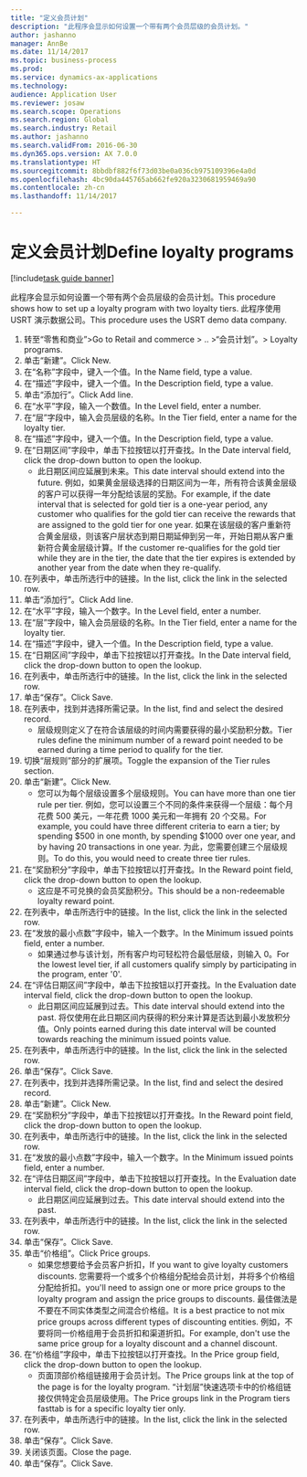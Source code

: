 ```yaml
--- 
title: "定义会员计划"
description: "此程序会显示如何设置一个带有两个会员层级的会员计划。"
author: jashanno
manager: AnnBe
ms.date: 11/14/2017
ms.topic: business-process
ms.prod: 
ms.service: dynamics-ax-applications
ms.technology: 
audience: Application User
ms.reviewer: josaw
ms.search.scope: Operations
ms.search.region: Global
ms.search.industry: Retail
ms.author: jashanno
ms.search.validFrom: 2016-06-30
ms.dyn365.ops.version: AX 7.0.0
ms.translationtype: HT
ms.sourcegitcommit: 8bbdbf882f6f73d03be0a036cb975109396e4a0d
ms.openlocfilehash: 4bc90da445765ab662fe920a3230681959469a90
ms.contentlocale: zh-cn
ms.lasthandoff: 11/14/2017

---
```

# <a name="define-loyalty-programs"></a><span data-ttu-id="3d03a-103">定义会员计划</span><span class="sxs-lookup"><span data-stu-id="3d03a-103">Define loyalty programs</span></span>

[!include[task guide banner](../includes/task-guide-banner.md)]

<span data-ttu-id="3d03a-104">此程序会显示如何设置一个带有两个会员层级的会员计划。</span><span class="sxs-lookup"><span data-stu-id="3d03a-104">This procedure shows how to set up a loyalty program with two loyalty tiers.</span></span> <span data-ttu-id="3d03a-105">此程序使用 USRT 演示数据公司。</span><span class="sxs-lookup"><span data-stu-id="3d03a-105">This procedure uses the USRT demo data company.</span></span>

1. <span data-ttu-id="3d03a-106">转至“零售和商业”></span><span class="sxs-lookup"><span data-stu-id="3d03a-106">Go to Retail and commerce > ..</span></span> <span data-ttu-id="3d03a-107">>“会员计划”。</span><span class="sxs-lookup"><span data-stu-id="3d03a-107">> Loyalty programs.</span></span>
2. <span data-ttu-id="3d03a-108">单击“新建”。</span><span class="sxs-lookup"><span data-stu-id="3d03a-108">Click New.</span></span>
3. <span data-ttu-id="3d03a-109">在“名称”字段中，键入一个值。</span><span class="sxs-lookup"><span data-stu-id="3d03a-109">In the Name field, type a value.</span></span>
4. <span data-ttu-id="3d03a-110">在“描述”字段中，键入一个值。</span><span class="sxs-lookup"><span data-stu-id="3d03a-110">In the Description field, type a value.</span></span>
5. <span data-ttu-id="3d03a-111">单击“添加行”。</span><span class="sxs-lookup"><span data-stu-id="3d03a-111">Click Add line.</span></span>
6. <span data-ttu-id="3d03a-112">在“水平”字段，输入一个数值。</span><span class="sxs-lookup"><span data-stu-id="3d03a-112">In the Level field, enter a number.</span></span>
7. <span data-ttu-id="3d03a-113">在“层”字段中，输入会员层级的名称。</span><span class="sxs-lookup"><span data-stu-id="3d03a-113">In the Tier field, enter a name for the loyalty tier.</span></span>
8. <span data-ttu-id="3d03a-114">在“描述”字段中，键入一个值。</span><span class="sxs-lookup"><span data-stu-id="3d03a-114">In the Description field, type a value.</span></span>
9. <span data-ttu-id="3d03a-115">在“日期区间”字段中，单击下拉按钮以打开查找。</span><span class="sxs-lookup"><span data-stu-id="3d03a-115">In the Date interval field, click the drop-down button to open the lookup.</span></span>
    * <span data-ttu-id="3d03a-116">此日期区间应延展到未来。</span><span class="sxs-lookup"><span data-stu-id="3d03a-116">This date interval should extend into the future.</span></span> <span data-ttu-id="3d03a-117">例如，如果黄金层级选择的日期区间为一年，所有符合该黄金层级的客户可以获得一年分配给该层的奖励。</span><span class="sxs-lookup"><span data-stu-id="3d03a-117">For example, if the date interval that is selected for gold tier is a one-year period, any customer who qualifies for the gold tier can receive the rewards that are assigned to the gold tier for one year.</span></span> <span data-ttu-id="3d03a-118">如果在该层级的客户重新符合黄金层级，则该客户层状态到期日期延伸到另一年，开始日期从客户重新符合黄金层级计算。</span><span class="sxs-lookup"><span data-stu-id="3d03a-118">If the customer re-qualifies for the gold tier while they are in the tier, the date that the tier expires is extended by another year from the date when they re-qualify.</span></span>  
10. <span data-ttu-id="3d03a-119">在列表中，单击所选行中的链接。</span><span class="sxs-lookup"><span data-stu-id="3d03a-119">In the list, click the link in the selected row.</span></span>
11. <span data-ttu-id="3d03a-120">单击“添加行”。</span><span class="sxs-lookup"><span data-stu-id="3d03a-120">Click Add line.</span></span>
12. <span data-ttu-id="3d03a-121">在“水平”字段，输入一个数字。</span><span class="sxs-lookup"><span data-stu-id="3d03a-121">In the Level field, enter a number.</span></span>
13. <span data-ttu-id="3d03a-122">在“层”字段中，输入会员层级的名称。</span><span class="sxs-lookup"><span data-stu-id="3d03a-122">In the Tier field, enter a name for the loyalty tier.</span></span>
14. <span data-ttu-id="3d03a-123">在“描述”字段中，键入一个值。</span><span class="sxs-lookup"><span data-stu-id="3d03a-123">In the Description field, type a value.</span></span>
15. <span data-ttu-id="3d03a-124">在“日期区间”字段中，单击下拉按钮以打开查找。</span><span class="sxs-lookup"><span data-stu-id="3d03a-124">In the Date interval field, click the drop-down button to open the lookup.</span></span>
16. <span data-ttu-id="3d03a-125">在列表中，单击所选行中的链接。</span><span class="sxs-lookup"><span data-stu-id="3d03a-125">In the list, click the link in the selected row.</span></span>
17. <span data-ttu-id="3d03a-126">单击“保存”。</span><span class="sxs-lookup"><span data-stu-id="3d03a-126">Click Save.</span></span>
18. <span data-ttu-id="3d03a-127">在列表中，找到并选择所需记录。</span><span class="sxs-lookup"><span data-stu-id="3d03a-127">In the list, find and select the desired record.</span></span>
    * <span data-ttu-id="3d03a-128">层级规则定义了在符合该层级的时间内需要获得的最小奖励积分数。</span><span class="sxs-lookup"><span data-stu-id="3d03a-128">Tier rules define the minimum number of a reward point needed to be earned during a time period to qualify for the tier.</span></span>  
19. <span data-ttu-id="3d03a-129">切换“层规则”部分的扩展项。</span><span class="sxs-lookup"><span data-stu-id="3d03a-129">Toggle the expansion of the Tier rules section.</span></span>
20. <span data-ttu-id="3d03a-130">单击“新建”。</span><span class="sxs-lookup"><span data-stu-id="3d03a-130">Click New.</span></span>
    * <span data-ttu-id="3d03a-131">您可以为每个层级设置多个层级规则。</span><span class="sxs-lookup"><span data-stu-id="3d03a-131">You can have more than one tier rule per tier.</span></span> <span data-ttu-id="3d03a-132">例如，您可以设置三个不同的条件来获得一个层级：每个月花费 500 美元，一年花费 1000 美元和一年拥有 20 个交易。</span><span class="sxs-lookup"><span data-stu-id="3d03a-132">For example, you could have three different criteria to earn a tier; by spending $500 in one month, by spending $1000 over one year, and by having 20 transactions in one year.</span></span> <span data-ttu-id="3d03a-133">为此，您需要创建三个层级规则。</span><span class="sxs-lookup"><span data-stu-id="3d03a-133">To do this, you would need to create three tier rules.</span></span>  
21. <span data-ttu-id="3d03a-134">在“奖励积分”字段中，单击下拉按钮以打开查找。</span><span class="sxs-lookup"><span data-stu-id="3d03a-134">In the Reward point field, click the drop-down button to open the lookup.</span></span>
    * <span data-ttu-id="3d03a-135">这应是不可兑换的会员奖励积分。</span><span class="sxs-lookup"><span data-stu-id="3d03a-135">This should be a non-redeemable loyalty reward point.</span></span>  
22. <span data-ttu-id="3d03a-136">在列表中，单击所选行中的链接。</span><span class="sxs-lookup"><span data-stu-id="3d03a-136">In the list, click the link in the selected row.</span></span>
23. <span data-ttu-id="3d03a-137">在“发放的最小点数”字段中，输入一个数字。</span><span class="sxs-lookup"><span data-stu-id="3d03a-137">In the Minimum issued points field, enter a number.</span></span>
    * <span data-ttu-id="3d03a-138">如果通过参与该计划，所有客户均可轻松符合最低层级，则输入 0。</span><span class="sxs-lookup"><span data-stu-id="3d03a-138">For the lowest level tier, if all customers qualify simply by participating in the program, enter '0'.</span></span>  
24. <span data-ttu-id="3d03a-139">在“评估日期区间”字段中，单击下拉按钮以打开查找。</span><span class="sxs-lookup"><span data-stu-id="3d03a-139">In the Evaluation date interval field, click the drop-down button to open the lookup.</span></span>
    * <span data-ttu-id="3d03a-140">此日期区间应延展到过去。</span><span class="sxs-lookup"><span data-stu-id="3d03a-140">This date interval should extend into the past.</span></span> <span data-ttu-id="3d03a-141">将仅使用在此日期区间内获得的积分来计算是否达到最小发放积分值。</span><span class="sxs-lookup"><span data-stu-id="3d03a-141">Only points earned during this date interval will be counted towards reaching the minimum issued points value.</span></span>  
25. <span data-ttu-id="3d03a-142">在列表中，单击所选行中的链接。</span><span class="sxs-lookup"><span data-stu-id="3d03a-142">In the list, click the link in the selected row.</span></span>
26. <span data-ttu-id="3d03a-143">单击“保存”。</span><span class="sxs-lookup"><span data-stu-id="3d03a-143">Click Save.</span></span>
27. <span data-ttu-id="3d03a-144">在列表中，找到并选择所需记录。</span><span class="sxs-lookup"><span data-stu-id="3d03a-144">In the list, find and select the desired record.</span></span>
28. <span data-ttu-id="3d03a-145">单击“新建”。</span><span class="sxs-lookup"><span data-stu-id="3d03a-145">Click New.</span></span>
29. <span data-ttu-id="3d03a-146">在“奖励积分”字段中，单击下拉按钮以打开查找。</span><span class="sxs-lookup"><span data-stu-id="3d03a-146">In the Reward point field, click the drop-down button to open the lookup.</span></span>
30. <span data-ttu-id="3d03a-147">在列表中，单击所选行中的链接。</span><span class="sxs-lookup"><span data-stu-id="3d03a-147">In the list, click the link in the selected row.</span></span>
31. <span data-ttu-id="3d03a-148">在“发放的最小点数”字段中，输入一个数字。</span><span class="sxs-lookup"><span data-stu-id="3d03a-148">In the Minimum issued points field, enter a number.</span></span>
32. <span data-ttu-id="3d03a-149">在“评估日期区间”字段中，单击下拉按钮以打开查找。</span><span class="sxs-lookup"><span data-stu-id="3d03a-149">In the Evaluation date interval field, click the drop-down button to open the lookup.</span></span>
    * <span data-ttu-id="3d03a-150">此日期区间应延展到过去。</span><span class="sxs-lookup"><span data-stu-id="3d03a-150">This date interval should extend into the past.</span></span>  
33. <span data-ttu-id="3d03a-151">在列表中，单击所选行中的链接。</span><span class="sxs-lookup"><span data-stu-id="3d03a-151">In the list, click the link in the selected row.</span></span>
34. <span data-ttu-id="3d03a-152">单击“保存”。</span><span class="sxs-lookup"><span data-stu-id="3d03a-152">Click Save.</span></span>
35. <span data-ttu-id="3d03a-153">单击“价格组”。</span><span class="sxs-lookup"><span data-stu-id="3d03a-153">Click Price groups.</span></span>
    * <span data-ttu-id="3d03a-154">如果您想要给予会员客户折扣，</span><span class="sxs-lookup"><span data-stu-id="3d03a-154">If you want to give loyalty customers discounts.</span></span> <span data-ttu-id="3d03a-155">您需要将一个或多个价格组分配给会员计划，并将多个价格组分配给折扣。</span><span class="sxs-lookup"><span data-stu-id="3d03a-155">you'll need to assign one or more price groups to the loyalty program and assign the price groups to discounts.</span></span> <span data-ttu-id="3d03a-156">最佳做法是不要在不同实体类型之间混合价格组。</span><span class="sxs-lookup"><span data-stu-id="3d03a-156">It is a best practice to not mix price groups across different types of discounting entities.</span></span>  <span data-ttu-id="3d03a-157">例如，不要将同一价格组用于会员折扣和渠道折扣。</span><span class="sxs-lookup"><span data-stu-id="3d03a-157">For example, don't use the same price group for a loyalty discount and a channel discount.</span></span>  
36. <span data-ttu-id="3d03a-158">在“价格组”字段中，单击下拉按钮以打开查找。</span><span class="sxs-lookup"><span data-stu-id="3d03a-158">In the Price group field, click the drop-down button to open the lookup.</span></span>
    * <span data-ttu-id="3d03a-159">页面顶部价格组链接用于会员计划。</span><span class="sxs-lookup"><span data-stu-id="3d03a-159">The Price groups link at the top of the page is for the loyalty program.</span></span> <span data-ttu-id="3d03a-160">“计划层”快速选项卡中的价格组链接仅供特定会员层级使用。</span><span class="sxs-lookup"><span data-stu-id="3d03a-160">The Price groups link in the Program tiers fasttab is for a specific loyalty tier only.</span></span>  
37. <span data-ttu-id="3d03a-161">在列表中，单击所选行中的链接。</span><span class="sxs-lookup"><span data-stu-id="3d03a-161">In the list, click the link in the selected row.</span></span>
38. <span data-ttu-id="3d03a-162">单击“保存”。</span><span class="sxs-lookup"><span data-stu-id="3d03a-162">Click Save.</span></span>
39. <span data-ttu-id="3d03a-163">关闭该页面。</span><span class="sxs-lookup"><span data-stu-id="3d03a-163">Close the page.</span></span>
40. <span data-ttu-id="3d03a-164">单击“保存”。</span><span class="sxs-lookup"><span data-stu-id="3d03a-164">Click Save.</span></span>


